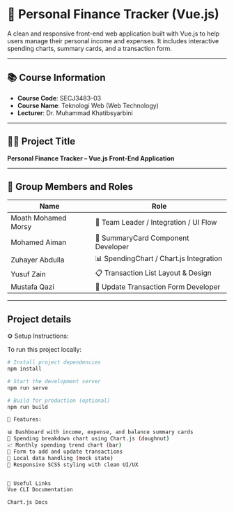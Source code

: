 # 💸 Personal Finance Tracker (Vue.js)

A clean and responsive front-end web application built with Vue.js to help users manage their personal income and expenses. It includes interactive spending charts, summary cards, and a transaction form.

---

## 📚 Course Information

- **Course Code**: SECJ3483-03  
- **Course Name**: Teknologi Web (Web Technology)  
- **Lecturer**: Dr. Muhammad Khatibsyarbini

---

## 👨‍💻 Project Title  
**Personal Finance Tracker – Vue.js Front-End Application**

---

## 👥 Group Members and Roles

| Name                 | Role                                  |
|----------------------|---------------------------------------|
| Moath Mohamed Morsy | 💼 Team Leader / Integration / UI Flow |
| Mohamed Aiman        | 🧩 SummaryCard Component Developer     |
| Zuhayer Abdulla      | 📊 SpendingChart / Chart.js Integration |
| Yusuf Zain           | 📋 Transaction List Layout & Design   |
| Mustafa Qazi         | 📝 Update Transaction Form Developer  |

---

##  Project details

⚙ Setup Instructions:

To run this project locally:

```bash
# Install project dependencies
npm install

# Start the development server
npm run serve

# Build for production (optional)
npm run build

🌟 Features:

📊 Dashboard with income, expense, and balance summary cards  
🍩 Spending breakdown chart using Chart.js (doughnut)  
📈 Monthly spending trend chart (bar)  
📝 Form to add and update transactions  
💾 Local data handling (mock state)  
🎨 Responsive SCSS styling with clean UI/UX  


🔗 Useful Links
Vue CLI Documentation

Chart.js Docs
